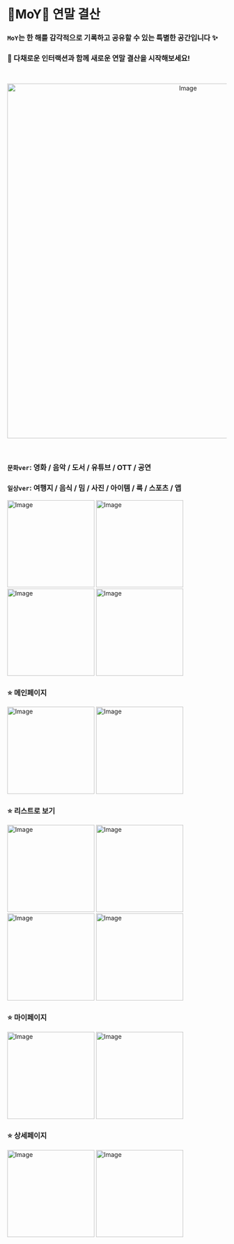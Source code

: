 
# 🎱MoY🎱 연말 결산
 ### `MoY`는 한 해를 감각적으로 기록하고 공유할 수 있는 특별한 공간입니다 ✨
### 🎨 다채로운 인터랙션과 함께 새로운 연말 결산을 시작해보세요!
<br/>

<p align=center>
<img width="814" alt="Image" src="https://github.com/user-attachments/assets/d4d1af62-44d9-4a3d-aabd-4a56432e8e97" /></p>


<br/>

### `문화ver`: 영화 / 음악 / 도서 / 유튜브 / OTT / 공연  
### `일상ver`: 여행지 / 음식 / 밈 / 사진 / 아이템 / 룩 / 스포츠 / 앱  

<img width="200" alt="Image" src="https://github.com/user-attachments/assets/8af5688b-6ede-4af0-95e4-2bb4899f3f18" />
<img width="200" alt="Image" src="https://github.com/user-attachments/assets/90ac6801-491e-4408-8916-af632f14ffb2" />
<img width="200" alt="Image" src="https://github.com/user-attachments/assets/bc786d67-6858-4f53-af35-6c631da7e818" />
<img width="200" alt="Image" src="https://github.com/user-attachments/assets/2a700500-60d4-4b3f-bf41-01d7f3af64de" />

### ⭐️ 메인페이지

<img width="200" alt="Image" src="https://github.com/user-attachments/assets/b529917e-1d1d-46f4-ad94-0f2c3c3d4ea1" />
<img width="200" alt="Image" src="https://github.com/user-attachments/assets/87fd314c-fbd2-401d-9b6e-40cd999fd4de" />


### ⭐️ 리스트로 보기

<img width="200" alt="Image" src="https://github.com/user-attachments/assets/042cf965-c32b-4ab0-b368-7c22931bfee9" />
<img width="200" alt="Image" src="https://github.com/user-attachments/assets/5b4da566-218d-4861-8377-90c648d793ff" />
<img width="200" alt="Image" src="https://github.com/user-attachments/assets/359a7144-fe97-487d-8630-a3771669a071" />
<img width="200" alt="Image" src="https://github.com/user-attachments/assets/3f109af5-2b78-497b-ad2e-ccec111d430c" />

### ⭐️ 마이페이지 

<img width="200" alt="Image" src="https://github.com/user-attachments/assets/e4ec4a08-ed85-4231-8df6-5c7b8cb66597" />
<img width="200" alt="Image" src="https://github.com/user-attachments/assets/a04c817b-6830-4c83-af22-9c12efd87c42" />

### ⭐️ 상세페이지 

<img width="200" alt="Image" src="https://github.com/user-attachments/assets/6f34319b-72c1-498d-afbc-1b0aa3dde99f" />
<img width="200" alt="Image" src="https://github.com/user-attachments/assets/40de404b-33d3-4e5c-b334-e102f0513be8" />
